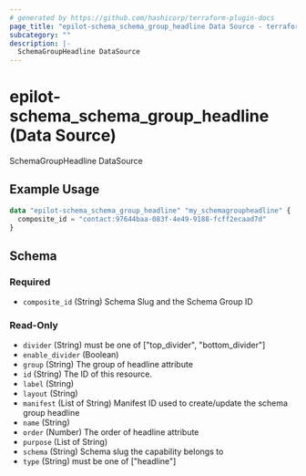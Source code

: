```yaml
---
# generated by https://github.com/hashicorp/terraform-plugin-docs
page_title: "epilot-schema_schema_group_headline Data Source - terraform-provider-epilot-schema"
subcategory: ""
description: |-
  SchemaGroupHeadline DataSource
---
```


# epilot-schema_schema_group_headline (Data Source)

SchemaGroupHeadline DataSource

## Example Usage

```terraform
data "epilot-schema_schema_group_headline" "my_schemagroupheadline" {
  composite_id = "contact:97644baa-083f-4e49-9188-fcff2ecaad7d"
}
```

<!-- schema generated by tfplugindocs -->
## Schema

### Required

- `composite_id` (String) Schema Slug and the Schema Group ID

### Read-Only

- `divider` (String) must be one of ["top_divider", "bottom_divider"]
- `enable_divider` (Boolean)
- `group` (String) The group of headline attribute
- `id` (String) The ID of this resource.
- `label` (String)
- `layout` (String)
- `manifest` (List of String) Manifest ID used to create/update the schema group headline
- `name` (String)
- `order` (Number) The order of headline attribute
- `purpose` (List of String)
- `schema` (String) Schema slug the capability belongs to
- `type` (String) must be one of ["headline"]
